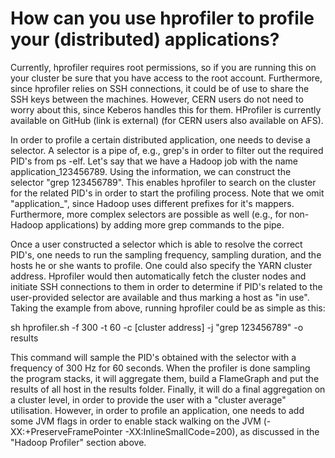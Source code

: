 # How can you use hprofiler to profile your (distributed) applications?

Currently, hprofiler requires root permissions, so if you are running this on your cluster be sure that you have access to the root account. Furthermore, since hprofiler relies on SSH connections, it could be of use to share the SSH keys between the machines. However, CERN users do not need to worry about this, since Keberos handles this for them. HProfiler is currently available on GitHub (link is external) (for CERN users also available on AFS).

In order to profile a certain distributed application, one needs to devise a selector. A selector is a pipe of, e.g., grep's in order to filter out the required PID's from ps -elf. Let's say that we have a Hadoop job with the name application_123456789. Using the information, we can construct the selector "grep 123456789". This enables hprofiler to search on the cluster for the related PID's in order to start the profiling process. Note that we omit "application_", since Hadoop uses different prefixes for it's mappers. Furthermore, more complex selectors are possible as well (e.g., for non-Hadoop applications) by adding more grep commands to the pipe.

Once a user constructed a selector which is able to resolve the correct PID's, one needs to run the sampling frequency, sampling duration, and the hosts he or she wants to profile. One could also specify the YARN cluster address. Hprofiler would then automatically fetch the cluster nodes and initiate SSH connections to them in order to determine if PID's related to the user-provided selector are available and thus marking a host as "in use". Taking the example from above, running hprofiler could be as simple as this:

sh hprofiler.sh -f 300 -t 60 -c [cluster address] -j "grep 123456789" -o results

This command will sample the PID's obtained with the selector with a frequency of 300 Hz for 60 seconds. When the profiler is done sampling the program stacks, it will aggregate them, build a FlameGraph and put the results of all host in the results folder. Finally, it will do a final aggregation on a cluster level, in order to provide the user with a "cluster average" utilisation. However, in order to profile an application, one needs to add some JVM flags in order to enable stack walking on the JVM (-XX:+PreserveFramePointer -XX:InlineSmallCode=200), as discussed in the "Hadoop Profiler" section above.
